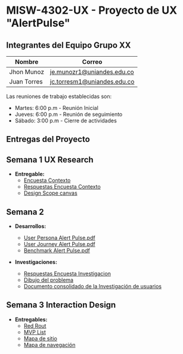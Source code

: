 # MISW-4302-UX - Proyecto de UX "AlertPulse"

## Integrantes del Equipo Grupo XX

| Nombre             | Correo                         |
|--------------------|--------------------------------|
| Jhon Munoz | je.munozr1@uniandes.edu.co |
| Juan Torres | jc.torresm1@uniandes.edu.co |


Las reuniones de trabajo establecidas son:

* Martes: 6:00 p.m - Reunión Inicial
* Jueves: 6:00 p.m - Reunión de seguimiento 
* Sábado: 3:00 p.m - Cierre de actividades 

## Entregas del Proyecto

## Semana 1 UX Research
- **Entregable:**
  - [Encuesta Contexto]([https://forms.gle/s4GzSveTeEMPE8np7](https://docs.google.com/forms/d/e/1FAIpQLSd1-Q3khXdGUBXDKwzR-Q9qdDO6ISd1jnIVWZTivBc7azuAJQ/viewform?usp=sf_link))
  - [Respuestas Encuesta Contexto](https://github.com/user-attachments/files/16752983/alertPulsecontextoResultados.pdf)
  - [Design Scope canvas](https://github.com/user-attachments/files/16752986/Design-Scope_proyecto_AlertPulse.pdf)

## Semana 2
- **Desarrollos:**
  - [User Persona Alert Pulse.pdf](https://github.com/user-attachments/files/16753042/User_Persona_AlertPulse.v2.pdf)
  - [User Journey Alert Pulse.pdf](https://github.com/user-attachments/files/16753046/User.Journey.AlertPulse.pdf)
  - [Benchmark Alert Pulse.pdf](https://github.com/user-attachments/files/16753068/AlertPulseBenchMarking.pdf)

- **Investigaciones:**
  - [Respuestas Encuesta Investigacion](https://github.com/user-attachments/files/16753005/alertPulseProblemaResultados.pdf)
  - [Dibujo del problema](https://github.com/user-attachments/files/16753003/alertPulseDibujoProblema.pdf)
  - [Documento consolidado de la Investigación de usuarios](https://github.com/user-attachments/files/16753000/UX.ResearchYA.pdf)

## Semana 3 Interaction Design
- **Entregables:**
  - [Red Rout](https://github.com/user-attachments/files/16753028/Red.Route.Alertpulse.Movil-Web.pdf)
  - [MVP List](https://github.com/user-attachments/files/16753032/MVP.AlertPulse.pdf)
  - [Mapa de sitio](https://github.com/user-attachments/files/16753034/Mapa.sitio.AlertPulse.Web.pdf)
  - [Mapa de navegación ](https://github.com/user-attachments/files/16753037/Mapa.navegacion.AlertPulse.Movil.pdf)
